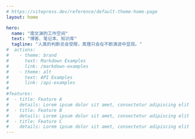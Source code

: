 ```yaml
---
# https://vitepress.dev/reference/default-theme-home-page
layout: home

hero:
  name: "南文渊的工作空间"
  text: "博客、笔记本、知识库"
  tagline: "人类的判断总会受限，真理只会在不断演进中显现。"
#  actions:
#    - theme: brand
#      text: Markdown Examples
#      link: /markdown-examples
#    - theme: alt
#      text: API Examples
#      link: /api-examples
#
#features:
#  - title: Feature A
#    details: Lorem ipsum dolor sit amet, consectetur adipiscing elit
#  - title: Feature B
#    details: Lorem ipsum dolor sit amet, consectetur adipiscing elit
#  - title: Feature C
#    details: Lorem ipsum dolor sit amet, consectetur adipiscing elit
---
```


